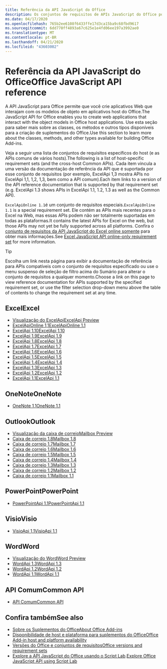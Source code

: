 ```yaml
---
title: Referência da API JavaScript do Office
description: Os conjuntos de requisitos de APIs JavaScript do Office por host.
ms.date: 04/17/2020
ms.openlocfilehash: 765b2ee6108f6433ffe17d3ca15ba9c68fbd9617
ms.sourcegitcommit: 6dd770ff4893a67c625e1e4fd06ee197a3992ae0
ms.translationtype: MT
ms.contentlocale: pt-BR
ms.lasthandoff: 04/21/2020
ms.locfileid: "43603002"
---
```

# <a name="office-javascript-api-reference"></a><span data-ttu-id="92ef4-103">Referência da API JavaScript do Office</span><span class="sxs-lookup"><span data-stu-id="92ef4-103">Office JavaScript API reference</span></span>

<span data-ttu-id="92ef4-104">A API JavaScript para Office permite que você crie aplicativos Web que interajam com os modelos de objeto em aplicativos host do Office.</span><span class="sxs-lookup"><span data-stu-id="92ef4-104">The JavaScript API for Office enables you to create web applications that interact with the object models in Office host applications.</span></span> <span data-ttu-id="92ef4-105">Use esta seção para saber mais sobre as classes, os métodos e outros tipos disponíveis para a criação de suplementos do Office.</span><span class="sxs-lookup"><span data-stu-id="92ef4-105">Use this section to learn more about the classes, methods, and other types available for building Office Add-ins.</span></span>

<span data-ttu-id="92ef4-106">Veja a seguir uma lista de conjuntos de requisitos específicos do host (e as APIs comuns de vários hosts).</span><span class="sxs-lookup"><span data-stu-id="92ef4-106">The following is a list of host-specific requirement sets (and the cross-host Common APIs).</span></span> <span data-ttu-id="92ef4-107">Cada item vincula a uma versão da documentação de referência da API que é suportada por esse conjunto de requisitos (por exemplo, ExcelApi 1,3 mostra APIs no ExcelApi 1,1, 1,2, 1,3, bem como a API comum).</span><span class="sxs-lookup"><span data-stu-id="92ef4-107">Each item links to a version of the API reference documentation that is supported by that requirement set (e.g. ExcelApi 1.3 shows APIs in ExcelApi 1.1, 1.2, 1.3 as well as the Common API).</span></span>

<span data-ttu-id="92ef4-108">`ExcelApiOnline 1.1`é um conjunto de requisitos especiais.</span><span class="sxs-lookup"><span data-stu-id="92ef4-108">`ExcelApiOnline 1.1` is a special requirement set.</span></span> <span data-ttu-id="92ef4-109">Ele contém as APIs mais recentes para o Excel na Web, mas essas APIs podem não ser totalmente suportadas em todas as plataformas.</span><span class="sxs-lookup"><span data-stu-id="92ef4-109">It contains the latest APIs for Excel on the web, but those APIs may not yet be fully supported across all platforms.</span></span> <span data-ttu-id="92ef4-110">Confira o [conjunto de requisitos da API JavaScript do Excel online somente](/office/dev/add-ins/reference/requirement-sets/excel-api-online-requirement-set) para obter mais informações.</span><span class="sxs-lookup"><span data-stu-id="92ef4-110">See [Excel JavaScript API online-only requirement set](/office/dev/add-ins/reference/requirement-sets/excel-api-online-requirement-set) for more information.</span></span>

> [!TIP]
> <span data-ttu-id="92ef4-111">Escolha um link nesta página para exibir a documentação de referência para APIs compatíveis com o conjunto de requisitos especificado ou use o menu suspenso de seleção de filtro acima do Sumário para alterar o conjunto de requisitos a qualquer momento.</span><span class="sxs-lookup"><span data-stu-id="92ef4-111">Choose a link on this page to view reference documentation for APIs supported by the specified requirement set, or use the filter selection drop-down menu above the table of contents to change the requirement set at any time.</span></span>

## <a name="excel"></a><span data-ttu-id="92ef4-112">Excel</span><span class="sxs-lookup"><span data-stu-id="92ef4-112">Excel</span></span>

- [<span data-ttu-id="92ef4-113">Visualização do ExcelApi</span><span class="sxs-lookup"><span data-stu-id="92ef4-113">ExcelApi Preview</span></span>](/javascript/api/excel?view=excel-js-preview)
- [<span data-ttu-id="92ef4-114">ExcelApiOnline 1,1</span><span class="sxs-lookup"><span data-stu-id="92ef4-114">ExcelApiOnline 1.1</span></span>](/javascript/api/excel?view=excel-js-online)
- [<span data-ttu-id="92ef4-115">ExcelApi 1.10</span><span class="sxs-lookup"><span data-stu-id="92ef4-115">ExcelApi 1.10</span></span>](/javascript/api/excel?view=excel-js-1.10)
- [<span data-ttu-id="92ef4-116">ExcelApi 1.9</span><span class="sxs-lookup"><span data-stu-id="92ef4-116">ExcelApi 1.9</span></span>](/javascript/api/excel?view=excel-js-1.9)
- [<span data-ttu-id="92ef4-117">ExcelApi 1.8</span><span class="sxs-lookup"><span data-stu-id="92ef4-117">ExcelApi 1.8</span></span>](/javascript/api/excel?view=excel-js-1.8)
- [<span data-ttu-id="92ef4-118">ExcelApi 1.7</span><span class="sxs-lookup"><span data-stu-id="92ef4-118">ExcelApi 1.7</span></span>](/javascript/api/excel?view=excel-js-1.7)
- [<span data-ttu-id="92ef4-119">ExcelApi 1.6</span><span class="sxs-lookup"><span data-stu-id="92ef4-119">ExcelApi 1.6</span></span>](/javascript/api/excel?view=excel-js-1.6)
- [<span data-ttu-id="92ef4-120">ExcelApi 1.5</span><span class="sxs-lookup"><span data-stu-id="92ef4-120">ExcelApi 1.5</span></span>](/javascript/api/excel?view=excel-js-1.5)
- [<span data-ttu-id="92ef4-121">ExcelApi 1.4</span><span class="sxs-lookup"><span data-stu-id="92ef4-121">ExcelApi 1.4</span></span>](/javascript/api/excel?view=excel-js-1.4)
- [<span data-ttu-id="92ef4-122">ExcelApi 1.3</span><span class="sxs-lookup"><span data-stu-id="92ef4-122">ExcelApi 1.3</span></span>](/javascript/api/excel?view=excel-js-1.3)
- [<span data-ttu-id="92ef4-123">ExcelApi 1.2</span><span class="sxs-lookup"><span data-stu-id="92ef4-123">ExcelApi 1.2</span></span>](/javascript/api/excel?view=excel-js-1.2)
- [<span data-ttu-id="92ef4-124">ExcelApi 1.1</span><span class="sxs-lookup"><span data-stu-id="92ef4-124">ExcelApi 1.1</span></span>](/javascript/api/excel?view=excel-js-1.1)

## <a name="onenote"></a><span data-ttu-id="92ef4-125">OneNote</span><span class="sxs-lookup"><span data-stu-id="92ef4-125">OneNote</span></span>

- [<span data-ttu-id="92ef4-126">OneNote 1,1</span><span class="sxs-lookup"><span data-stu-id="92ef4-126">OneNote 1.1</span></span>](/javascript/api/onenote?view=onenote-js-1.1)

## <a name="outlook"></a><span data-ttu-id="92ef4-127">Outlook</span><span class="sxs-lookup"><span data-stu-id="92ef4-127">Outlook</span></span>

- [<span data-ttu-id="92ef4-128">Visualização da caixa de correio</span><span class="sxs-lookup"><span data-stu-id="92ef4-128">Mailbox Preview</span></span>](/javascript/api/outlook?view=outlook-js-preview)
- [<span data-ttu-id="92ef4-129">Caixa de correio 1.8</span><span class="sxs-lookup"><span data-stu-id="92ef4-129">Mailbox 1.8</span></span>](/javascript/api/outlook?view=outlook-js-1.8)
- [<span data-ttu-id="92ef4-130">Caixa de correio 1.7</span><span class="sxs-lookup"><span data-stu-id="92ef4-130">Mailbox 1.7</span></span>](/javascript/api/outlook?view=outlook-js-1.7)
- [<span data-ttu-id="92ef4-131">Caixa de correio 1.6</span><span class="sxs-lookup"><span data-stu-id="92ef4-131">Mailbox 1.6</span></span>](/javascript/api/outlook?view=outlook-js-1.6)
- [<span data-ttu-id="92ef4-132"> Caixa de correio 1.5</span><span class="sxs-lookup"><span data-stu-id="92ef4-132">Mailbox 1.5</span></span>](/javascript/api/outlook?view=outlook-js-1.5)
- [<span data-ttu-id="92ef4-133"> Caixa de correio 1.4</span><span class="sxs-lookup"><span data-stu-id="92ef4-133">Mailbox 1.4</span></span>](/javascript/api/outlook?view=outlook-js-1.4)
- [<span data-ttu-id="92ef4-134"> Caixa de correio 1.3</span><span class="sxs-lookup"><span data-stu-id="92ef4-134">Mailbox 1.3</span></span>](/javascript/api/outlook?view=outlook-js-1.3)
- [<span data-ttu-id="92ef4-135">Caixa de correio 1.2</span><span class="sxs-lookup"><span data-stu-id="92ef4-135">Mailbox 1.2</span></span>](/javascript/api/outlook?view=outlook-js-1.2)
- [<span data-ttu-id="92ef4-136"> Caixa de correio 1.1</span><span class="sxs-lookup"><span data-stu-id="92ef4-136">Mailbox 1.1</span></span>](/javascript/api/outlook?view=outlook-js-1.1)

## <a name="powerpoint"></a><span data-ttu-id="92ef4-137">PowerPoint</span><span class="sxs-lookup"><span data-stu-id="92ef4-137">PowerPoint</span></span>

- [<span data-ttu-id="92ef4-138">PowerPointApi 1.1</span><span class="sxs-lookup"><span data-stu-id="92ef4-138">PowerPointApi 1.1</span></span>](/javascript/api/powerpoint?view=powerpoint-js-1.1)

## <a name="visio"></a><span data-ttu-id="92ef4-139">Visio</span><span class="sxs-lookup"><span data-stu-id="92ef4-139">Visio</span></span>

- [<span data-ttu-id="92ef4-140">VisioApi 1,1</span><span class="sxs-lookup"><span data-stu-id="92ef4-140">VisioApi 1.1</span></span>](/javascript/api/visio?view=visio-js-1.1)

## <a name="word"></a><span data-ttu-id="92ef4-141">Word</span><span class="sxs-lookup"><span data-stu-id="92ef4-141">Word</span></span>

- [<span data-ttu-id="92ef4-142">Visualização do Word</span><span class="sxs-lookup"><span data-stu-id="92ef4-142">Word Preview</span></span>](/javascript/api/word?view=word-js-preview)
- [<span data-ttu-id="92ef4-143">WordApi 1.3</span><span class="sxs-lookup"><span data-stu-id="92ef4-143">WordApi 1.3</span></span>](/javascript/api/word?view=word-js-1.3)
- [<span data-ttu-id="92ef4-144">WordApi 1.2</span><span class="sxs-lookup"><span data-stu-id="92ef4-144">WordApi 1.2</span></span>](/javascript/api/word?view=word-js-1.2)
- [<span data-ttu-id="92ef4-145">WordApi 1.1</span><span class="sxs-lookup"><span data-stu-id="92ef4-145">WordApi 1.1</span></span>](/javascript/api/word?view=word-js-1.1)

## <a name="common-api"></a><span data-ttu-id="92ef4-146">API Comum</span><span class="sxs-lookup"><span data-stu-id="92ef4-146">Common API</span></span>

- [<span data-ttu-id="92ef4-147">API Comum</span><span class="sxs-lookup"><span data-stu-id="92ef4-147">Common API</span></span>](/javascript/api/office?view=common-js)

## <a name="see-also"></a><span data-ttu-id="92ef4-148">Confira também</span><span class="sxs-lookup"><span data-stu-id="92ef4-148">See also</span></span>

- [<span data-ttu-id="92ef4-149">Sobre os Suplementos do Office</span><span class="sxs-lookup"><span data-stu-id="92ef4-149">About Office Add-ins</span></span>](/office/dev/add-ins/overview)
- [<span data-ttu-id="92ef4-150">Disponibilidade de host e plataforma para suplementos do Office</span><span class="sxs-lookup"><span data-stu-id="92ef4-150">Office Add-in host and platform availability</span></span>](/office/dev/add-ins/overview/office-add-in-availability)
- [<span data-ttu-id="92ef4-151">Versões do Office e conjuntos de requisitos</span><span class="sxs-lookup"><span data-stu-id="92ef4-151">Office versions and requirement sets</span></span>](/office/dev/add-ins/develop/office-versions-and-requirement-sets)
- <span data-ttu-id="92ef4-152">[Explore a API JavaScript do Office usando o Script Lab](/office/dev/add-ins/overview/explore-with-script-lab).</span><span class="sxs-lookup"><span data-stu-id="92ef4-152">[Explore Office JavaScript API using Script Lab](/office/dev/add-ins/overview/explore-with-script-lab)</span></span>
